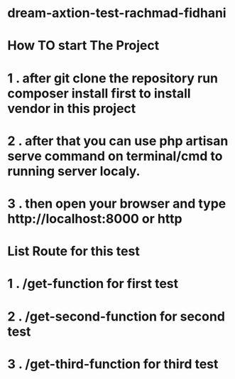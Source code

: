 # dream-axtion-test-rachmad-fidhani

# How TO start The Project 

# 1 . after git clone the repository run composer install first to install vendor in this project
# 2 . after that  you can use php artisan serve command on terminal/cmd to running server localy.
# 3 . then open your browser and type http://localhost:8000 or http

# List Route for this test 

# 1 . /get-function for first test 
# 2 . /get-second-function for second test
# 3 . /get-third-function for third test